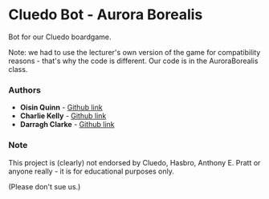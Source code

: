 # Cluedo Bot - Aurora Borealis

Bot for our Cluedo boardgame.

Note: we had to use the lecturer's own version of the game for compatibility reasons - that's why the code is different. Our code is in the AuroraBorealis class.

### Authors

* **Oisin Quinn** - [Github link](https://github.com/oisin1001)
* **Charlie Kelly** - [Github link](https://github.com/charleskelly13)
* **Darragh Clarke** - [Github link](https://github.com/DarraghClarke)

### Note

This project is (clearly) not endorsed by Cluedo, Hasbro, Anthony E. Pratt or anyone really - it is for educational purposes only.

(Please don't sue us.)
